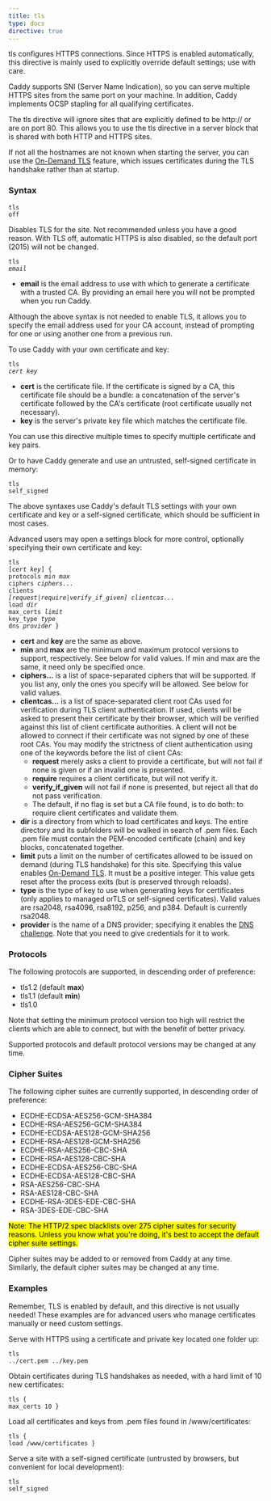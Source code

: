 ```yaml
---
title: tls
type: docs
directive: true
---
```


tls configures HTTPS connections. Since HTTPS is enabled automatically, this directive is mainly used to explicitly override default settings; use with care.

Caddy supports SNI (Server Name Indication), so you can serve multiple HTTPS sites from the same port on your machine. In addition, Caddy implements OCSP stapling for all qualifying certificates.

The tls directive will ignore sites that are explicitly defined to be http:// or are on port 80\. This allows you to use the tls directive in a server block that is shared with both HTTP and HTTPS sites.

If not all the hostnames are not known when starting the server, you can use the [On-Demand TLS](/docs/automatic-https#on-demand) feature, which issues certificates during the TLS handshake rather than at startup.

### Syntax

<code class="block"><span class="hl-directive">tls</span> <span class="hl-arg">off</span></code>

Disables TLS for the site. Not recommended unless you have a good reason. With TLS off, automatic HTTPS is also disabled, so the default port (2015) will not be changed.

<code class="block"><span class="hl-directive">tls</span> <span class="hl-arg"><i>email</i></span></code>

*   **email** is the email address to use with which to generate a certificate with a trusted CA. By providing an email here you will not be prompted when you run Caddy.

Although the above syntax is not needed to enable TLS, it allows you to specify the email address used for your CA account, instead of prompting for one or using another one from a previous run.

To use Caddy with your own certificate and key:

<code class="block"><span class="hl-directive">tls</span> <span class="hl-arg"><i>cert key</i></span></code>

*   **cert** is the certificate file. If the certificate is signed by a CA, this certificate file should be a bundle: a concatenation of the server's certificate followed by the CA's certificate (root certificate usually not necessary).
*   **key** is the server's private key file which matches the certificate file.

You can use this directive multiple times to specify multiple certificate and key pairs.

Or to have Caddy generate and use an untrusted, self-signed certificate in memory:

<code class="block"><span class="hl-directive">tls</span> <span class="hl-arg">self_signed</span></code>

The above syntaxes use Caddy's default TLS settings with your own certificate and key or a self-signed certificate, which should be sufficient in most cases.

Advanced users may open a settings block for more control, optionally specifying their own certificate and key:

<code class="block"><span class="hl-directive">tls</span> <span class="hl-arg">[<i>cert key</i>]</span> {
    <span class="hl-subdirective">protocols</span> <i>min max</i>
    <span class="hl-subdirective">ciphers</span>   <i>ciphers...</i>
    <span class="hl-subdirective">clients</span>   <i>[request|require|verify_if_given]</span> clientcas...</i>
	<span class="hl-subdirective">load</span>      <i>dir</i>
	<span class="hl-subdirective">max_certs</span> <i>limit</i>
	<span class="hl-subdirective">key_type</span>  <i>type</i>
	<span class="hl-subdirective">dns</span>       <i>provider</i>
}</code>

*   **cert** and **key** are the same as above.
*   **min** and **max** are the minimum and maximum protocol versions to support, respectively. See below for valid values. If min and max are the same, it need only be specified once.
*   **ciphers...** is a list of space-separated ciphers that will be supported. If you list any, only the ones you specify will be allowed. See below for valid values.
*   **clientcas...** is a list of space-separated client root CAs used for verification during TLS client authentication. If used, clients will be asked to present their certificate by their browser, which will be verified against this list of client certificate authorities. A client will not be allowed to connect if their certificate was not signed by one of these root CAs. You may modify the strictness of client authentication using one of the keywords before the list of client CAs:
    *   **request** merely asks a client to provide a certificate, but will not fail if none is given or if an invalid one is presented.
    *   **require** requires a client certificate, but will not verify it.
    *   **verify_if_given** will not fail if none is presented, but reject all that do not pass verification.
    *   The default, if no flag is set but a CA file found, is to do both: to require client certificates and validate them.
*   **dir** is a directory from which to load certificates and keys. The entire directory and its subfolders will be walked in search of .pem files. Each .pem file must contain the PEM-encoded certificate (chain) and key blocks, concatenated together.
*   **limit** puts a limit on the number of certificates allowed to be issued on demand (during TLS handshake) for this site. Specifying this value enables [On-Demand TLS](/docs/automatic-https#on-demand). It must be a positive integer. This value gets reset after the process exits (but is preserved through reloads).
*   **type** is the type of key to use when generating keys for certificates (only applies to managed orTLS or self-signed certificates). Valid values are rsa2048, rsa4096, rsa8192, p256, and p384\. Default is currently rsa2048.
*   **provider** is the name of a DNS provider; specifying it enables the [DNS challenge](/docs/automatic-https#dns-challenge). Note that you need to give credentials for it to work.

### Protocols

The following protocols are supported, in descending order of preference:

*   tls1.2 (default **max**)
*   tls1.1 (default **min**)
*   tls1.0

Note that setting the minimum protocol version too high will restrict the clients which are able to connect, but with the benefit of better privacy.

Supported protocols and default protocol versions may be changed at any time.

### Cipher Suites

The following cipher suites are currently supported, in descending order of preference:

*   ECDHE-ECDSA-AES256-GCM-SHA384
*   ECDHE-RSA-AES256-GCM-SHA384
*   ECDHE-ECDSA-AES128-GCM-SHA256
*   ECDHE-RSA-AES128-GCM-SHA256
*   ECDHE-RSA-AES256-CBC-SHA
*   ECDHE-RSA-AES128-CBC-SHA
*   ECDHE-ECDSA-AES256-CBC-SHA
*   ECDHE-ECDSA-AES128-CBC-SHA
*   RSA-AES256-CBC-SHA
*   RSA-AES128-CBC-SHA
*   ECDHE-RSA-3DES-EDE-CBC-SHA
*   RSA-3DES-EDE-CBC-SHA

<mark class="block">Note: The HTTP/2 spec blacklists over 275 cipher suites for security reasons. Unless you know what you're doing, it's best to accept the default cipher suite settings.</mark>

Cipher suites may be added to or removed from Caddy at any time. Similarly, the default cipher suites may be changed at any time.


### Examples

Remember, TLS is enabled by default, and this directive is not usually needed! These examples are for advanced users who manage certificates manually or need custom settings.


Serve with HTTPS using a certificate and private key located one folder up:

<code class="block"><span class="hl-directive">tls</span> <span class="hl-arg">../cert.pem ../key.pem</span></code>

Obtain certificates during TLS handshakes as needed, with a hard limit of 10 new certificates:

<code class="block"><span class="hl-directive">tls</span> {
	<span class="hl-subdirective">max_certs</span> 10
}</code>

Load all certificates and keys from .pem files found in /www/certificates:

<code class="block"><span class="hl-directive">tls</span> {
	<span class="hl-subdirective">load</span> /www/certificates
}</code>

Serve a site with a self-signed certificate (untrusted by browsers, but convenient for local development):

<code class="block"><span class="hl-directive">tls</span> <span class="hl-arg">self_signed</span></code>
